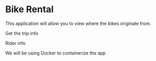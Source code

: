 # Bike Rental
This application will allow you to view where the bikes originate from.

Get the trip info

Rider info

We will be using Docker to containerize the app 


